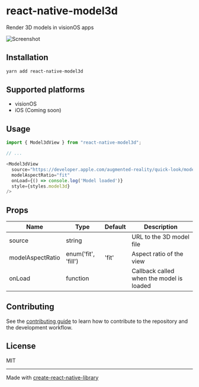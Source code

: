 # react-native-model3d

Render 3D models in visionOS apps

![Screenshot](https://github.com/okwasniewski/react-native-model3d/assets/52801365/bf5d7800-2884-4b78-8f76-7b96b8fab080)

## Installation

```sh
yarn add react-native-model3d
```

## Supported platforms
- visionOS
- iOS (Coming soon)

## Usage

```js
import { Model3dView } from "react-native-model3d";

// ...

<Model3dView
  source="https://developer.apple.com/augmented-reality/quick-look/models/stratocaster/fender_stratocaster.usdz"
  modelAspectRatio="fit"
  onLoad={() => console.log('Model loaded')}
  style={styles.model3d}
/>
```

## Props

| Name   | Type   | Default | Description |
| ------ | ------ | ------- | ----------- |
| source | string |         | URL to the 3D model file |
| modelAspectRatio | enum('fit', 'fill') | 'fit' | Aspect ratio of the view |
| onLoad | function | | Callback called when the model is loaded |


## Contributing

See the [contributing guide](CONTRIBUTING.md) to learn how to contribute to the repository and the development workflow.

## License

MIT

---

Made with [create-react-native-library](https://github.com/callstack/react-native-builder-bob)
